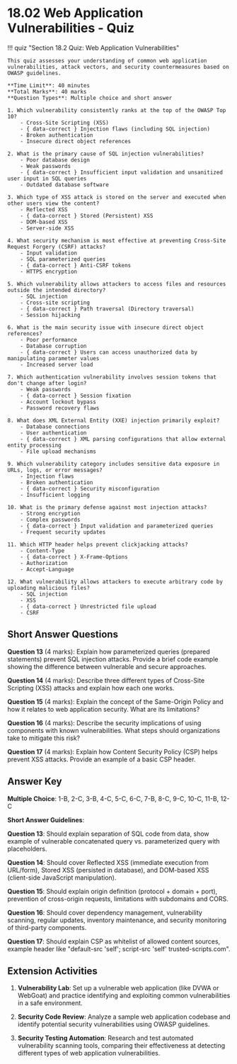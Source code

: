 # 18.02 Web Application Vulnerabilities - Quiz

!!! quiz "Section 18.2 Quiz: Web Application Vulnerabilities"

    This quiz assesses your understanding of common web application vulnerabilities, attack vectors, and security countermeasures based on OWASP guidelines.

    **Time Limit**: 40 minutes  
    **Total Marks**: 40 marks  
    **Question Types**: Multiple choice and short answer

    1. Which vulnerability consistently ranks at the top of the OWASP Top 10?
        - Cross-Site Scripting (XSS)
        - { data-correct } Injection flaws (including SQL injection)
        - Broken authentication
        - Insecure direct object references

    2. What is the primary cause of SQL injection vulnerabilities?
        - Poor database design
        - Weak passwords
        - { data-correct } Insufficient input validation and unsanitized user input in SQL queries
        - Outdated database software

    3. Which type of XSS attack is stored on the server and executed when other users view the content?
        - Reflected XSS
        - { data-correct } Stored (Persistent) XSS
        - DOM-based XSS
        - Server-side XSS

    4. What security mechanism is most effective at preventing Cross-Site Request Forgery (CSRF) attacks?
        - Input validation
        - SQL parameterized queries
        - { data-correct } Anti-CSRF tokens
        - HTTPS encryption

    5. Which vulnerability allows attackers to access files and resources outside the intended directory?
        - SQL injection
        - Cross-site scripting
        - { data-correct } Path traversal (Directory traversal)
        - Session hijacking

    6. What is the main security issue with insecure direct object references?
        - Poor performance
        - Database corruption
        - { data-correct } Users can access unauthorized data by manipulating parameter values
        - Increased server load

    7. Which authentication vulnerability involves session tokens that don't change after login?
        - Weak passwords
        - { data-correct } Session fixation
        - Account lockout bypass
        - Password recovery flaws

    8. What does XML External Entity (XXE) injection primarily exploit?
        - Database connections
        - User authentication
        - { data-correct } XML parsing configurations that allow external entity processing
        - File upload mechanisms

    9. Which vulnerability category includes sensitive data exposure in URLs, logs, or error messages?
        - Injection flaws
        - Broken authentication
        - { data-correct } Security misconfiguration
        - Insufficient logging

    10. What is the primary defense against most injection attacks?
        - Strong encryption
        - Complex passwords
        - { data-correct } Input validation and parameterized queries
        - Frequent security updates

    11. Which HTTP header helps prevent clickjacking attacks?
        - Content-Type
        - { data-correct } X-Frame-Options
        - Authorization
        - Accept-Language

    12. What vulnerability allows attackers to execute arbitrary code by uploading malicious files?
        - SQL injection
        - XSS
        - { data-correct } Unrestricted file upload
        - CSRF

## Short Answer Questions

**Question 13** (4 marks): Explain how parameterized queries (prepared statements) prevent SQL injection attacks. Provide a brief code example showing the difference between vulnerable and secure approaches.

**Question 14** (4 marks): Describe three different types of Cross-Site Scripting (XSS) attacks and explain how each one works.

**Question 15** (4 marks): Explain the concept of the Same-Origin Policy and how it relates to web application security. What are its limitations?

**Question 16** (4 marks): Describe the security implications of using components with known vulnerabilities. What steps should organizations take to mitigate this risk?

**Question 17** (4 marks): Explain how Content Security Policy (CSP) helps prevent XSS attacks. Provide an example of a basic CSP header.

## Answer Key

**Multiple Choice**: 1-B, 2-C, 3-B, 4-C, 5-C, 6-C, 7-B, 8-C, 9-C, 10-C, 11-B, 12-C

**Short Answer Guidelines**:

**Question 13**: Should explain separation of SQL code from data, show example of vulnerable concatenated query vs. parameterized query with placeholders.

**Question 14**: Should cover Reflected XSS (immediate execution from URL/form), Stored XSS (persisted in database), and DOM-based XSS (client-side JavaScript manipulation).

**Question 15**: Should explain origin definition (protocol + domain + port), prevention of cross-origin requests, limitations with subdomains and CORS.

**Question 16**: Should cover dependency management, vulnerability scanning, regular updates, inventory maintenance, and security monitoring of third-party components.

**Question 17**: Should explain CSP as whitelist of allowed content sources, example header like "default-src 'self'; script-src 'self' trusted-scripts.com".

## Extension Activities

1. **Vulnerability Lab**: Set up a vulnerable web application (like DVWA or WebGoat) and practice identifying and exploiting common vulnerabilities in a safe environment.

2. **Security Code Review**: Analyze a sample web application codebase and identify potential security vulnerabilities using OWASP guidelines.

3. **Security Testing Automation**: Research and test automated vulnerability scanning tools, comparing their effectiveness at detecting different types of web application vulnerabilities.
 
 
